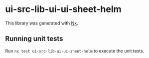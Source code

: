 # ui-src-lib-ui-ui-sheet-helm

This library was generated with [Nx](https://nx.dev).

## Running unit tests

Run `nx test ui-src-lib-ui-ui-sheet-helm` to execute the unit tests.
